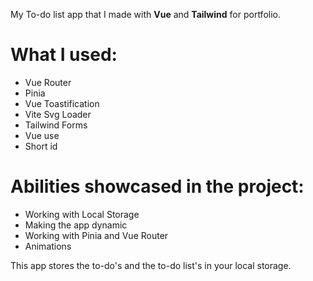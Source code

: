 My To-do list app that I made with **Vue** and **Tailwind** for portfolio.

# What I used:
- Vue Router
- Pinia
- Vue Toastification
- Vite Svg Loader
- Tailwind Forms
- Vue use
- Short id

# Abilities showcased in the project:
- Working with Local Storage
- Making the app dynamic
- Working with Pinia and Vue Router
- Animations

This app stores the to-do's and the to-do list's in your local storage.